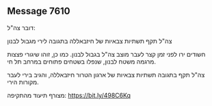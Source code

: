 ## Message 7610

דובר צה"ל:

צה"ל תקף תשתיות צבאיות של חיזבאללה בתגובה לירי מגבול לבנון

חשודים ירו לפני זמן קצר לעבר מוצב צה"ל בגבול לבנון.
כמו כן, זוהו שיגורי פצצות מרגמה משטח לבנון, שנפלו בשטחים פתוחים במרחב תל חי.

צה"ל תקף בתגובה תשתיות צבאיות של ארגון הטרור חיזבאללה, והגיב בירי לעבר מקורות הירי.

מצורף תיעוד מהתקיפה: https://bit.ly/498C6Kq

